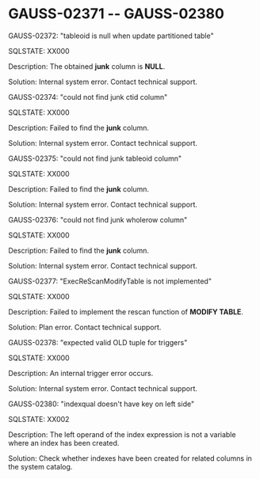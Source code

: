 # GAUSS-02371 -- GAUSS-02380<a name="EN-US_TOPIC_0302073355"></a>

GAUSS-02372: "tableoid is null when update partitioned table"

SQLSTATE: XX000

Description: The obtained  **junk**  column is  **NULL**.

Solution: Internal system error. Contact technical support.

GAUSS-02374: "could not find junk ctid column"

SQLSTATE: XX000

Description: Failed to find the  **junk**  column.

Solution: Internal system error. Contact technical support.

GAUSS-02375: "could not find junk tableoid column"

SQLSTATE: XX000

Description: Failed to find the  **junk**  column.

Solution: Internal system error. Contact technical support.

GAUSS-02376: "could not find junk wholerow column"

SQLSTATE: XX000

Description: Failed to find the  **junk**  column.

Solution: Internal system error. Contact technical support.

GAUSS-02377: "ExecReScanModifyTable is not implemented"

SQLSTATE: XX000

Description: Failed to implement the rescan function of  **MODIFY TABLE**.

Solution: Plan error. Contact technical support.

GAUSS-02378: "expected valid OLD tuple for triggers"

SQLSTATE: XX000

Description: An internal trigger error occurs.

Solution: Internal system error. Contact technical support.

GAUSS-02380: "indexqual doesn't have key on left side"

SQLSTATE: XX002

Description: The left operand of the index expression is not a variable where an index has been created.

Solution: Check whether indexes have been created for related columns in the system catalog.

